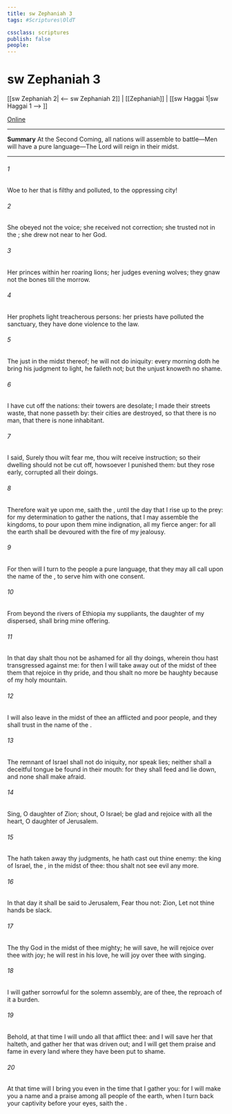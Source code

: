 ```yaml
---
title: sw Zephaniah 3
tags: #Scriptures\OldT

cssclass: scriptures
publish: false
people:
---
```


# sw Zephaniah 3
[[sw Zephaniah 2| <-- sw Zephaniah 2]] | [[Zephaniah]] | [[sw Haggai 1|sw Haggai 1 --> ]]

[Online](https://churchofjesuschrist.org/study/scriptures/ot/zeph/3?lang=eng)

---
__Summary__
At the Second Coming, all nations will assemble to battle—Men will have a pure language—The Lord will reign in their midst.

---
###### 1 
Woe to her that is filthy and polluted, to the oppressing city!

###### 2 
She obeyed not the voice; she received not correction; she trusted not in the ; she drew not near to her God.

###### 3 
Her princes within her  roaring lions; her judges  evening wolves; they gnaw not the bones till the morrow.

###### 4 
Her prophets  light  treacherous persons: her priests have polluted the sanctuary, they have done violence to the law.

###### 5 
The just   in the midst thereof; he will not do iniquity: every morning doth he bring his judgment to light, he faileth not; but the unjust knoweth no shame.

###### 6 
I have cut off the nations: their towers are desolate; I made their streets waste, that none passeth by: their cities are destroyed, so that there is no man, that there is none inhabitant.

###### 7 
I said, Surely thou wilt fear me, thou wilt receive instruction; so their dwelling should not be cut off, howsoever I punished them: but they rose early,  corrupted all their doings.

###### 8 
Therefore wait ye upon me, saith the , until the day that I rise up to the prey: for my determination  to gather the nations, that I may assemble the kingdoms, to pour upon them mine indignation,  all my fierce anger: for all the earth shall be devoured with the fire of my jealousy.

###### 9 
For then will I turn to the people a pure language, that they may all call upon the name of the , to serve him with one consent.

###### 10 
From beyond the rivers of Ethiopia my suppliants,  the daughter of my dispersed, shall bring mine offering.

###### 11 
In that day shalt thou not be ashamed for all thy doings, wherein thou hast transgressed against me: for then I will take away out of the midst of thee them that rejoice in thy pride, and thou shalt no more be haughty because of my holy mountain.

###### 12 
I will also leave in the midst of thee an afflicted and poor people, and they shall trust in the name of the .

###### 13 
The remnant of Israel shall not do iniquity, nor speak lies; neither shall a deceitful tongue be found in their mouth: for they shall feed and lie down, and none shall make  afraid.

###### 14 
Sing, O daughter of Zion; shout, O Israel; be glad and rejoice with all the heart, O daughter of Jerusalem.

###### 15 
The  hath taken away thy judgments, he hath cast out thine enemy: the king of Israel,  the ,  in the midst of thee: thou shalt not see evil any more.

###### 16 
In that day it shall be said to Jerusalem, Fear thou not:  Zion, Let not thine hands be slack.

###### 17 
The  thy God in the midst of thee  mighty; he will save, he will rejoice over thee with joy; he will rest in his love, he will joy over thee with singing.

###### 18 
I will gather  sorrowful for the solemn assembly,  are of thee,  the reproach of it  a burden.

###### 19 
Behold, at that time I will undo all that afflict thee: and I will save her that halteth, and gather her that was driven out; and I will get them praise and fame in every land where they have been put to shame.

###### 20 
At that time will I bring you  even in the time that I gather you: for I will make you a name and a praise among all people of the earth, when I turn back your captivity before your eyes, saith the .

